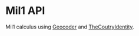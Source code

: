 # Mil1 API

Mil1 calculus using [Geocoder](http://www.rubygeocoder.com/) and [TheCoutryIdentity](https://github.com/p1nox/the_country_identity).
